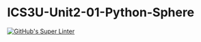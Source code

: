 # ICS3U-Unit2-01-Python-Sphere

[![GitHub's Super Linter](https://github.com/haokai-li/ICS3U-Unit2-01-Python-Sphere/workflows/GitHub's%20Super%20Linter/badge.svg)](https://github.com/haokai-li/ICS3U-Unit2-01-Python-Sphere/actions)
